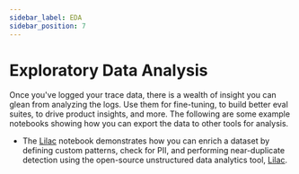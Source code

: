 ```yaml
---
sidebar_label: EDA
sidebar_position: 7 
---
```


# Exploratory Data Analysis

Once you've logged your trace data, there is a wealth of insight you can glean from analyzing the logs. Use them for fine-tuning, to build better eval suites, to drive product insights, and more. The following are some example notebooks showing how you can export the data to other tools for analysis.
- The [Lilac](./exploratory-data-analysis/lilac/lilac.ipynb) notebook demonstrates how you can enrich a dataset by defining custom patterns, check for PII, and performing near-duplicate detection using the open-source unstructured data analytics tool, [Lilac](https://github.com/lilacai/lilac).